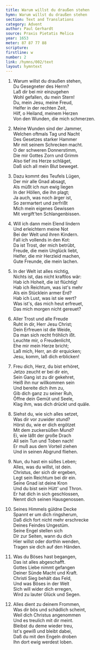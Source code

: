 ```yaml
---
title: Warum willst du draußen stehen
hymn: Warum willst du draußen stehen
section: Text and Translations
category: Advent
author: Paul Gerhardt
source: Praxis Pietatis Melica
year: 1653
meter: 87 87 77 88
scripture:
firstline: w
number: 2
link: /hymns/002/text
layout: hymntext
---
```


1. Warum willst du draußen stehen,  
   Du Gesegneter des Herrn?  
   Laß dir bei mir einzugehen  
   Wohl gefallen, du mein Stern!  
   Du, mein Jesu, meine Freud,  
   Helfer in der rechten Zeit,  
   Hilf, o Heiland, meinem Herzen  
   Von den Wunden, die mich schmerzen.

2. Meine Wunden sind der Jammer,  
   Welchen oftmals Tag und Nacht  
   Des Gesetzes starker Hammer  
   Mir mit seinem Schrecken macht.  
   O der schweren Donnerstimm,  
   Die mir Gottes Zorn und Grimm  
   Also tief ins Herze schläget,  
   Daß sich all mein Blut beweget.

3. Dazu kommt des Teufels Lügen,  
   Der mir alle Gnad absagt,  
   Als müßt ich nun ewig liegen  
   In der Höllen, die ihn plagt;  
   Ja auch, was noch ärger ist,  
   So zermartert und zerfrißt  
   Mich mein eigenes Gewissen  
   Mit vergift'ten Schlangenbissen.

4. Will ich dann mein Elend lindern  
   Und erleichtern meine Not  
   Bei der Welt und ihren Kindern.  
   Fall ich vollends in den Kot:  
   Da ist Trost, der mich betrübt,  
   Freude, die mein Unglück liebt,  
   Helfer, die mir Herzleid machen,  
   Gute Freunde, die mein lachen.

5. In der Welt ist alles nichtig,  
   Nichts ist, das nicht kraftlos wär:  
   Hab ich Hoheit, die ist flüchtig!  
   Hab ich Reichtum, was ist's mehr  
   Als ein Stücklein armer Erd?  
   Hab ich Lust, was ist sie wert?  
   Was ist's, das mich heut erfreuet,  
   Das mich morgen nicht gereuet?

6. Aller Trost und alle Freude  
   Ruht in dir, Herr Jesu Christ;  
   Dein Erfreuen ist die Weide,  
   Da man sich recht fröhlich ißt.  
   Leuchte mir, o Freudenlicht,  
   Ehe mir mein Herze bricht;  
   Laß mich, Herr, an dir erquicken;  
   Jesu, komm, laß dich erblicken!

7. Freu dich, Herz, du bist erhöret,  
   Jetzo zeucht er bei dir ein,  
   Sein Gang ist zu dir gekehret,  
   Heiß ihn nur willkommen sein  
   Und bereite dich ihm zu,  
   Gib dich ganz zu seiner Ruh,  
   Öffne dein Gemüt und Seele,  
   Klag ihm, was dich drückt und quäle.

8. Siehst du, wie sich alles setzet,  
   Was dir vor zuwider stund?  
   Hörst du, wie er dich ergötzet  
   Mit dem zuckersüßen Mund?  
   Ei, wie läßt der große Drach  
   All sein Tun und Toben nach!  
   Er muß aus dem Vorteil ziehen  
   Und in seinen Abgrund fliehen.

9. Nun, du hast ein süßes Leben;  
   Alles, was du willst, ist dein.  
   Christus, der sich dir ergeben,  
   Legt sein Reichtum bei dir ein.  
   Seine Gnad ist deine Kron  
   Und du bist sein Hütt' und Thron.  
   Er hat dich in sich geschlossen,  
   Nennt dich seinen Hausgenossen.

10. Seines Himmels güldne Decke  
  Spannt er um dich ringsherum,  
  Daß dich fort nicht mehr erschrecke  
  Deines Feindes Ungestüm.  
  Seine Engel stellen sich  
  Dir zur Seiten, wann du dich  
  Hier willst oder dorthin wenden,  
  Tragen sie dich auf den Händen.

11. Was du Böses hast begangen,  
    Das ist alles abgeschafft.  
    Gottes Liebe nimmt gefangen  
    Deiner Sünde Macht und Kraft.  
    Christi Sieg behält das Feld,  
    Und was Böses in der Welt  
    Sich will wider dich erregen,  
    Wird zu lauter Glück und Segen.

12. Alles dient zu deinem Frommen,  
    Was dir bös und schädlich scheint,  
    Weil dich Christus angenommen  
    Und es treulich mit dir meint.  
    Bleibst du deme wieder treu,  
    Ist's gewiß und bleibt dabei,  
    Daß du mit den Engeln droben  
    Ihn dort ewig werdest loben.

